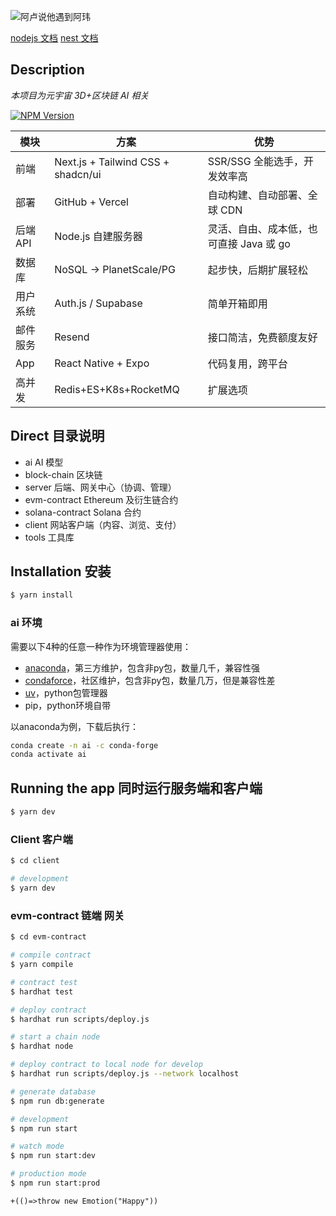 ![阿卢说他遇到阿玮](https://tvax2.sinaimg.cn/crop.47.138.345.345.180/6b20647bly8fh6rmudt3cj20c80ha40r.jpg)

[nodejs 文档](http://nodejs.cn/api/http.html)
[nest 文档](https://docs.nestjs.com/support)

## Description

_本项目为元宇宙 3D+区块链 AI 相关_

<a href="https://www.npmjs.com/~nestjscore" target="_blank"><img src="https://img.shields.io/npm/v/@nestjs/core.svg" alt="NPM Version" /></a>

| 模块     | 方案                               | 优势                                    |
| -------- | ---------------------------------- | --------------------------------------- |
| 前端     | Next.js + Tailwind CSS + shadcn/ui | SSR/SSG 全能选手，开发效率高            |
| 部署     | GitHub + Vercel                    | 自动构建、自动部署、全球 CDN            |
| 后端 API | Node.js 自建服务器                 | 灵活、自由、成本低，也可直接 Java 或 go |
| 数据库   | NoSQL → PlanetScale/PG             | 起步快，后期扩展轻松                    |
| 用户系统 | Auth.js / Supabase                 | 简单开箱即用                            |
| 邮件服务 | Resend                             | 接口简洁，免费额度友好                  |
| App      | React Native + Expo                | 代码复用，跨平台                        |
| 高并发   | Redis+ES+K8s+RocketMQ              | 扩展选项                                |

## Direct 目录说明

- ai AI 模型
- block-chain 区块链
- server 后端、网关中心（协调、管理）
- evm-contract Ethereum 及衍生链合约
- solana-contract Solana 合约
- client 网站客户端（内容、浏览、支付）
- tools 工具库

## Installation 安装

```bash
$ yarn install
```

### ai 环境

需要以下4种的任意一种作为环境管理器使用：
* [anaconda](https://mirrors.tuna.tsinghua.edu.cn/anaconda/archive)，第三方维护，包含非py包，数量几千，兼容性强
* [condaforce](https://conda-forge.org/miniforge)，社区维护，包含非py包，数量几万，但是兼容性差
* [uv](https://pypi.org/project/uv)，python包管理器
* pip，python环境自带

以anaconda为例，下载后执行：

```bash
conda create -n ai -c conda-forge
conda activate ai
```

## Running the app 同时运行服务端和客户端

```bash
$ yarn dev
```

### Client 客户端

```bash
$ cd client

# development
$ yarn dev
```

### evm-contract 链端 网关

```bash
$ cd evm-contract

# compile contract
$ yarn compile

# contract test
$ hardhat test

# deploy contract
$ hardhat run scripts/deploy.js

# start a chain node
$ hardhat node

# deploy contract to local node for develop
$ hardhat run scripts/deploy.js --network localhost

# generate database
$ npm run db:generate

# development
$ npm run start

# watch mode
$ npm run start:dev

# production mode
$ npm run start:prod
```

`+(()=>throw new Emotion("Happy"))`
